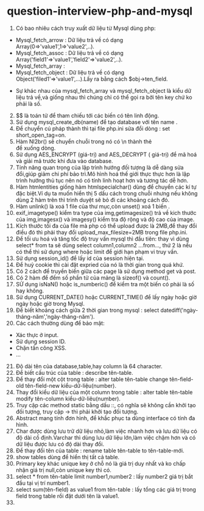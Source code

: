 # question-interview-php-and-mysql
1. Có bao nhiêu cách truy xuất dữ liệu từ Mysql dùng php: 
  - Mysql_fetch_arrow : Dữ liệu trả về có dạng Array(0=>'value1',1=>'value2',..).
  - Mysql_fetch_assoc : Dữ liệu trả về có dạng Array('field1'=>'value1','field2'=>'value2',..).
  - Mysql_fetch_array : 
  - Mysql_fetch_object : Dữ liệu trả về có dạng Object('filed1'=>'value1',...).Lấy ra bằng cách $obj->ten_field.
  * Sự khác nhau của mysql_fetch_array và mysql_fetch_object là kiểu dữ liệu trả về,và giống nhau thì chúng chỉ có thể gọi ra bởi tên key chứ ko phải là số.
 2. $$ là toán tử   để tham chiếu tới các biến có tên linh động.
 3. Sử dụng mysql_create_db(name) để tạo database với tên name .
 4. Để chuyển cú pháp <??> thành <?php?> thì tại file php.ini sửa đổi dòng : set short_open_tag=on.
 5. Hàm Nl2br() sẽ chuyển chuỗi trong nó có \n thành thẻ <br> để xuống dòng.
 6. Sử dụng AES_ENCRYPT (giá-trị) and AES_DECRYPT ( giá-trị) để mã hoá và giải mã trước khi đưa vào database.
 7. Tính năng quan trọng của lập trình hướng đối tượng là dễ dàng sửa đổi,giúp giảm chi phí bảo trì.Mô hình hoá thế giới thực thực hơn là lập trình hướng thủ tục nên nó có tính linh hoạt hơn và tương tác dễ hơn.
 8. Hàm htmlentities giống hàm htmlspecialchar() dùng để chuyển các kí tự đặc biệt.Ví dụ ta muốn hiển thị 5 dấu cách trong chuỗi nhưng nếu không dùng 2 hàm trên thì trình duyệt sẽ bỏ đi các khoảng cách đó.
 9. Hàm unlink() là xoá 1 file của thư mục,còn unset() xoá 1 biến .
 10. exif_imagetype() kiểm tra type của img,getimagesize() trả về kich thước của img,imagesx() và imagesy() kiểm tra độ rộng và độ cao của image.
 11. Kích thước tối đa của file mà php có thể upload được là 2MB,để thay đổi điều đó thì phải thay đổi upload_max_filesize=2MB trong file php.ini.
 12. Để tối ưu hoá và tăng tốc độ truy vấn mysql thì đầu tiên: thay vì dùng select* from ta sẽ dùng select column1,column2 ...from..., thứ 2 là nếu có thể thì sử dụng where hoặc limit để giới hạn phạm vi truy vấn.
 13. Sử dụng session_id() để lấy id của session hiện tại.
 14. Để huỷ cookie thì cài đặt expried của nó là thời gian trong quá khứ.
 15. Có 2 cách để truyền biến giữa các page là sử dụng method get và post.
 16. Có 2 hàm để đếm số phần tử của mảng là sizeof() và count().
 17. SỬ dụng isNaN() hoặc is_numberic() để kiểm tra một biến có phải là số hay không.
 18. Sử dụng CURRENT_DATE() hoặc CURRENT_TIME() để lấy ngày hoặc giờ ngày hoặc giờ trong Mysql.
 19. Để biết khoảng cách giữa 2 thời gian trong mysql : select datediff('ngày-tháng-năm','ngày-tháng-năm').
 20. Các cách thường dùng để bảo mật: 
  - Xác thực ở input.
  - Sử dụng session ID.
  - Chặn tấn công XSS.
  - ...
 21. Độ dài tên của database,table,hay column là 64 character.
 22. Để biết cấu trúc của table : describe tên-table.
 23. Để thay đổi một cột trong table : alter table tên-table change tên-field-old tên-field-new kiểu-dữ-liệu(number).
 24. Thay đổi kiểu dữ liệu của một column trong table : alter table tên-table modify tên-column kiểu-dữ-liêu(number).
 25. Truy cập các method static bằng dấu ::, có nghĩa sẽ không cần khởi tạo đối tượng, truy cập -> thì phải khởi tạo đối tượng.
 26. Abstract mang tính đơn hình, để khắc phục ta dùng interface có tính đa hình.
 27. Char được dùng lưu trữ dữ liệu nhỏ,làm việc nhanh hơn và lưu dữ liệu có độ dài cố định.Varchar thì dùng lưu dữ liệu lớn,làm việc chậm hơn và có dữ liệu được lưu có độ dài thay đổi.
 28. Để thay đổi tên của table : rename table tên-table to tên-table-mới.
 29. show tables dùng để hiển thị tất cả table.
 30. Primary key khác unique key ở chỗ nó là giá trị duy nhất và ko chấp nhận giá trị null,còn unique key thì có.
 31. select * from tên-table limit number1,number2 : lấy number2 giá trị bắt đầu tại vị trí number1.
 32. select sum(tên-field) as value1 from tên-table : lấy tổng các giá trị trong field trong table rồi đặt dưới tên là value1.
 33. 
  
 


 
